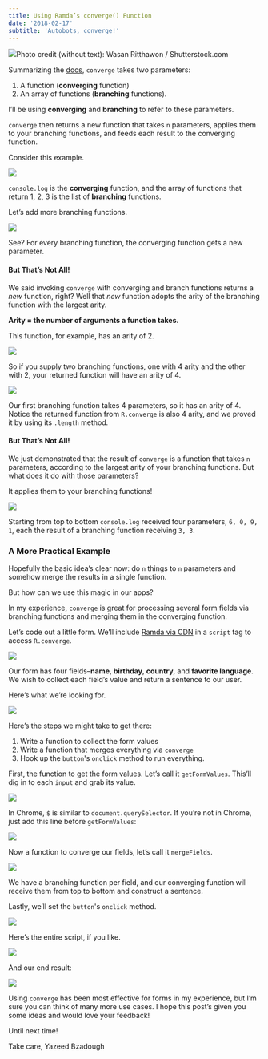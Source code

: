 ```yaml
---
title: Using Ramda’s converge() Function
date: '2018-02-17'
subtitle: 'Autobots, converge!'
---
```


![](https://cdn-images-1.medium.com/max/1600/1*Nmv_XVkJn_X61m7XcLfjWw.jpeg)Photo credit (without text): Wasan Ritthawon / Shutterstock.com

Summarizing the [docs](http://ramdajs.com/docs/#converge), `converge` takes two parameters:

1.  A function (**converging** function)
2.  An array of functions (**branching** functions).

I’ll be using **converging** and **branching** to refer to these parameters.

`converge` then returns a new function that takes `n` parameters, applies them to your branching functions, and feeds each result to the converging function.

Consider this example.

![](https://cdn-images-1.medium.com/max/1600/1*XgPsjMM_DGdIpQKTjM7Lag.png)

`console.log` is the **converging** function, and the array of functions that return 1, 2, 3 is the list of **branching** functions.

Let’s add more branching functions.

![](https://cdn-images-1.medium.com/max/1600/1*-UlPCU2gUZmNjyT4BkJOYg.png)

See? For every branching function, the converging function gets a new parameter.

#### But That’s Not All!

We said invoking `converge` with converging and branch functions returns a _new_ function, right? Well that _new_ function adopts the arity of the branching function with the largest arity.

**Arity = the number of arguments a function takes.**

This function, for example, has an arity of 2.

![](https://cdn-images-1.medium.com/max/1600/1*XoJ6g3SmMj40sUoak031MQ.png)

So if you supply two branching functions, one with 4 arity and the other with 2, your returned function will have an arity of 4.

![](https://cdn-images-1.medium.com/max/1600/1*c7xHPk5ulPVUcfDW4ACX8w.png)

Our first branching function takes 4 parameters, so it has an arity of 4\. Notice the returned function from `R.converge` is also 4 arity, and we proved it by using its `.length` method.

#### But That’s Not All!

We just demonstrated that the result of `converge` is a function that takes `n` parameters, according to the largest arity of your branching functions. But what does it do with those parameters?

It applies them to your branching functions!

![](https://cdn-images-1.medium.com/max/1600/1*1JN8TdRWJX-yGAmd3u95fA.png)

Starting from top to bottom `console.log` received four parameters, `6, 0, 9, 1`, each the result of a branching function receiving `3, 3`.

### A More Practical Example

Hopefully the basic idea’s clear now: do `n` things to `n` parameters and somehow merge the results in a single function.

But how can we use this magic in our apps?

In my experience, `converge` is great for processing several form fields via branching functions and merging them in the converging function.

Let’s code out a little form. We’ll include [Ramda via CDN](https://cdnjs.com/libraries/ramda) in a `script` tag to access `R.converge`.

![](https://cdn-images-1.medium.com/max/1600/1*E2zA7W6TK9A4qI4JuYvkPQ.png)

Our form has four fields–**name**, **birthday**, **country**, and **favorite language**. We wish to collect each field’s value and return a sentence to our user.

Here’s what we’re looking for.

![](https://cdn-images-1.medium.com/max/1600/1*nwVQioMqUYtA-MmWx416tA.png)

Here’s the steps we might take to get there:

1.  Write a function to collect the form values
2.  Write a function that merges everything via `converge`
3.  Hook up the `button`'s `onclick` method to run everything.

First, the function to get the form values. Let’s call it `getFormValues`. This’ll dig in to each `input` and grab its value.

![](https://cdn-images-1.medium.com/max/1600/1*j78jgsJhDBv5YLJSrL5lhw.png)

In Chrome, `$` is similar to `document.querySelector`. If you’re not in Chrome, just add this line before `getFormValues`:

![](https://cdn-images-1.medium.com/max/1600/1*DDKqntyZ9m4pt5vcRaIh8A.png)

Now a function to converge our fields, let’s call it `mergeFields`.

![](https://cdn-images-1.medium.com/max/1600/1*CchhkjKziFE3vDm15CP93Q.png)

We have a branching function per field, and our converging function will receive them from top to bottom and construct a sentence.

Lastly, we’ll set the `button`'s `onclick` method.

![](https://cdn-images-1.medium.com/max/1600/1*28LcvlmihKwW7cJbkIpiGA.png)

Here’s the entire script, if you like.

![](https://cdn-images-1.medium.com/max/1600/1*aCh7ltLieoAzZ9kxOueUBg.png)

And our end result:

![](https://cdn-images-1.medium.com/max/1600/1*lNLfBoeXdFMtF02wFcFu3A.gif)

Using `converge` has been most effective for forms in my experience, but I’m sure you can think of many more use cases. I hope this post’s given you some ideas and would love your feedback!

Until next time!

Take care,
Yazeed Bzadough
